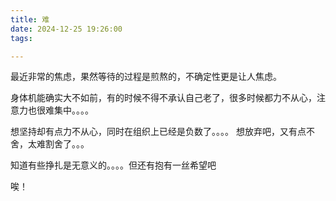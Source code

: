 ```yaml
---
title: 难
date: 2024-12-25 19:26:00
tags: 

---
```

最近非常的焦虑，果然等待的过程是煎熬的，不确定性更是让人焦虑。

身体机能确实大不如前，有的时候不得不承认自己老了，很多时候都力不从心，注意力也很难集中。。。。

想坚持却有点力不从心，同时在组织上已经是负数了。。。。
想放弃吧，又有点不舍，太难割舍了。。。

知道有些挣扎是无意义的。。。。但还有抱有一丝希望吧

唉！

